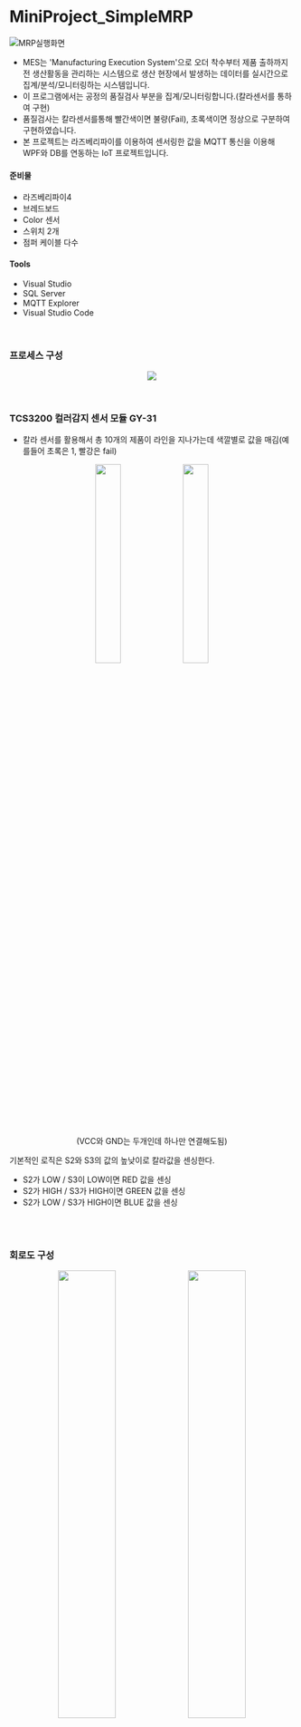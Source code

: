 # MiniProject_SimpleMRP
![MRP실행화면](https://github.com/SeoDongWoo1216/MiniProject_SimpleMRP/blob/main/Image/ProcessView_%EC%8B%A4%ED%96%89%ED%99%94%EB%A9%B4.gif)
- MES는 'Manufacturing Execution System'으로 오더 착수부터 제품 출하까지 전 생산활동을 관리하는 시스템으로 생산 현장에서 발생하는 데이터를 실시간으로 집계/분석/모니터링하는 시스템입니다.
- 이 프로그램에서는 공정의 품질검사 부분을 집계/모니터링합니다.(칼라센서를 통하여 구현)
- 품질검사는 칼라센서를통해 빨간색이면 불량(Fail), 초록색이면 정상으로 구분하여 구현하였습니다.
- 본 프로젝트는 라즈베리파이를 이용하여 센서링한 값을 MQTT 통신을 이용해 WPF와 DB를 연동하는 IoT 프로젝트입니다.


#### 준비물
- 라즈베리파이4
- 브레드보드
- Color 센서
- 스위치 2개
- 점퍼 케이블 다수

#### Tools
- Visual Studio
- SQL Server
- MQTT Explorer
- Visual Studio Code

<br>

### 프로세스 구성 
<p align = "center" >
  <img src = "https://github.com/SeoDongWoo1216/MiniProject_SimpleMRP/blob/main/Image/MRP%ED%94%84%EB%A1%9C%EC%A0%9D%ED%8A%B8%EB%AA%A9%ED%91%9C01.png"  >
</p>

<br>

### TCS3200 컬러감지 센서 모듈 GY-31
- 칼라 센서를 활용해서 총 10개의 제품이 라인을 지나가는데 색깔별로 값을 매김(예를들어 초록은 1, 빨강은 fail)
<p align = "center" >
  <img src = "https://github.com/SeoDongWoo1216/MiniProject_SimpleMRP/blob/main/Image/Colorsenser01.jpg" width="30%" height="30%" >
  <img src = "https://github.com/SeoDongWoo1216/MiniProject_SimpleMRP/blob/main/Image/Colorsenser02.png" width="30%" height="30%" >
</p>

<p align = "center" >
(VCC와 GND는 두개인데 하나만 연결해도됨)
</p>

기본적인 로직은 S2와 S3의 값의 높낮이로 칼라값을 센싱한다.
- S2가 LOW / S3이 LOW이면 RED 값을 센싱
- S2가 HIGH / S3가 HIGH이면 GREEN 값을 센싱
- S2가 LOW / S3가 HIGH이면 BLUE 값을 센싱

<br><br>

### 회로도 구성
<p align = "center" >
  <img src = "https://github.com/SeoDongWoo1216/MiniProject_SimpleMRP/blob/main/Image/%ED%9A%8C%EB%A1%9C%EB%8F%8401.png" width="45%" height="45%" >
  <img src = "https://github.com/SeoDongWoo1216/MiniProject_SimpleMRP/blob/main/Image/%ED%9A%8C%EB%A1%9C%EB%8F%8402.png" width="45%" height="45%" >
</p>


<p align = "center" >
  <img src = "https://github.com/SeoDongWoo1216/MiniProject_SimpleMRP/blob/main/Image/%ED%9A%8C%EB%A1%9C%EB%8F%8403.jpg" width="50%" height="50%" >
</p>


1. TCS3200의 VCC 하나의 Pin에 Pi 브레드보드 (+)에 연결
2. S1을 브레드보드 (+)와 연결
3. S0를 브레드보드 (-)와 연결
4. LED를 브레드보드 (+)와 연결
5. GND를 브레드보드 (-)에 연결
6. 스위치 한쪽 단자는 브레드보드의 +, 나머지 단자는 Pi의 VCC와 연결
7. 3, 5의 연결했던 -부분에 Pi의 GND를 연결<br>
---------------------- 이때 스위치를 눌렀을때 불이 들어와야한다. ------------------------- <br>
(칼라센서 위쪽(브레드보드에 안꼽은) 부분)
8. S3을 Pi의 GPIO24에 연결
9. S2을 Pi의GPIO23에 연결
10. OUT을 Pi의 GPIO25에 연결

<br>

### 칼라센서 실행 코드
```python
# machine01.py  소스코드
## 라이브러리 추가
import time
import datetime as dt
from typing import OrderedDict
import RPi.GPIO as GPIO
import paho.mqtt.client as mqtt
import json

s2 = 23 # Raspberry pi PIN 23
s3 = 24 # Raspberry pi PIN 24
out = 25 # Raspberry pi PIN 25
NUM_CYCLES = 10

dev_id = 'MACHINE01'
broker_address = '210.119.12.87'       # 브로커 주소 : 본인 컴퓨터의 IP
pub_topic = 'factory1/machine1/data/'  # 토픽

# Mosquito를 활용하여 MQTT방식으로 json 형태의 데이터를 전달
def send_data(param, red, green, blue):  # 누를때마다 데이터를 넘겨줌
    message = ''
    if param == 'GREEN':  # 녹색이면 OK
        message = 'OK'
    elif param == 'RED':  # 빨강이면 FAIL
        message = 'FAIL'
    elif param == 'CONN':
        message = 'CONNECTED'
    else:
        message = 'ERROR'

    # 날짜를 저장하면서 strftime으로 우리가 원하는 날짜로 표현해줌(년, 월, 일, 시, 분, 초, ms)
    currtime = dt.datetime.now().strftime('%Y-%m-%d %H:%M:%S.%f')  

    #json data generate
    raw_data = OrderedDict()
    raw_data['DEV_ID'] = dev_id 
    raw_data['PRC_TIME'] = currtime  # 시간에 지남에따라 데이터가 바뀜
    raw_data['PRC_MSG'] = message    # 조건문에 의해 반복적으로 데이터 바뀜
    raw_data['PARAM'] = param 
    raw_data['RED'] = red 
    raw_data['GREEN'] = green 
    raw_data['BLUE'] = blue 

    # publish 데이터 변환
    pub_data = json.dumps(raw_data, ensure_ascii = False, indent = '\t')  # json으로 반환
    print(pub_data)

    # mqtt_publish
    client2.publish(pub_topic, pub_data)  # 퍼블리쉬 함수에는 토픽을 보냄



def read_value(a2, a3):  # 값 2개를 받아서 처리할 함수(Low, High 값을 받음)
    GPIO.output(s2, a2)
    GPIO.output(s3, a3)
    # 센서 조정시간 설정

    time.sleep(0.3)

    start = time.time()  # 현재 시간
    for impule_count in range(NUM_CYCLES):
        GPIO.wait_for_edge(out, GPIO.FALLING)

    end = (time.time() - start)
    return NUM_CYCLES / end  # 색상결과 리턴


## GPIO 설정
def setup():
    GPIO.setmode(GPIO.BCM)
    GPIO.setup(s2, GPIO.OUT)  # 신호를 보내주므로 out
    GPIO.setup(s3, GPIO.OUT)
    GPIO.setup(out, GPIO.IN, pull_up_down = GPIO.PUD_UP)  # 센서결과 받기
    
## 반복하면서 일처리
def loop():  
    result = ''

    while True:
        red = read_value(GPIO.LOW, GPIO.LOW) # s2 LOW, s3 LOW
        time.sleep(0.1)  # 0.1초 딜레이
        green = read_value(GPIO.HIGH, GPIO.HIGH) # s2 HIHG, s3 HIHG
        time.sleep(0.1)
        blue = read_value(GPIO.LOW, GPIO.HIGH)
        
        print('red = {0}, green = {1}, blue = {2}'.format(red, green, blue))
        if(red < 50): continue  # 센서가 빨간색을 잘 못알아먹어서 코드로 오류 제어
        #if(red > 2000 or green > 2000 or  blue > 2000): continue

        if (red > green) and (red > blue):
            result = 'RED'
            send_data(result, red, green, blue)
        elif(green > red) and (green > blue):
            result = 'GREEN'
            send_data(result, red, green, blue)
        else:
            result = 'ERROR'

        
        time.sleep(1)

# MQTT 초기화
client2 = mqtt.Client(dev_id)   # 그냥 client는 import를 추가하는 등의 얽혀있는게 많아서 client2로 선언
client2.connect(broker_address) # 브로커가 서버를 접속할 수 있게 해줌
print('MQTT Client connected')  # 접속이 잘 됬는지 확인용 print를 콘솔에 출력

if __name__ == '__main__':      # 우리가 아는 메인함수
    setup()
    send_data('CONN', None, None, None)   # 접속 시작 이후에 MQTT에 접속 성공 메세지 전달
    # None은 NULL과 같음

    try:
        loop()
    except KeyboardInterrupt:   # 오류발생하면 잡히는 catch문과 같음
        GPIO.cleanup()
```

<br>

- 위의 이미지처럼 회로를 구성하고, 라즈베리파이에 위의 코드를 실행해줍니다. <br>
- 이때 스위치를 누르면 칼라센서에있는 LED가 켜지면서 센서가 작동되는데, 이때 빨간색이나 초록색 물체를 갖다댄 상태로 켜주면 센서가 감지됩니다.

<p align = "center">
  <img src = "https://github.com/SeoDongWoo1216/MiniProject_SimpleMRP/blob/main/Image/%EC%84%BC%EC%84%9C%EC%9E%91%EB%8F%99.gif">
</p>

<p align = "center">
  (스위치를 눌렀을때 센서 작동)
</p>

<p align = "center">
  <img src = "https://github.com/SeoDongWoo1216/MiniProject_SimpleMRP/blob/main/Image/machine01%EC%8B%A4%ED%96%89%ED%99%94%EB%A9%B4.png">
</p>

<br>

<p align = "center">
machine01.py 실행화면 <br>
(물체의 색깔에따라 red, green, blue의 값이 확 뛰는 것을 확인할 수 있다)
</p>
<br>

### DB 물리 설계
<p align = "center" >
 <img src = "https://github.com/SeoDongWoo1216/MiniProject_SimpleMRP/blob/main/Query/DB_Diagram.PNG">
</p>


## UI 구성(WPF, Winforms)

[Winforms 소스코드 분석](https://github.com/SeoDongWoo1216/MiniProject_SimpleMRP/tree/main/DeviceSubApp)

<p align = "center" >
  <img src = "https://github.com/SeoDongWoo1216/MiniProject_SimpleMRP/blob/main/Image/DeviceSub%EC%8B%A4%ED%96%89%ED%99%94%EB%A9%B4.gif" width="80%" height="80%" >
</p>

<p align = "center" >
DeviceSubApp 실행화면
</p>

<br>

[WPF 소스코드 분석](https://github.com/SeoDongWoo1216/MiniProject_SimpleMRP/tree/main/MRPApp)

<p align = "center" >
  <img src = "https://github.com/SeoDongWoo1216/MiniProject_SimpleMRP/blob/main/Image/MRP_UI_%EC%8B%A4%ED%96%89%ED%99%94%EB%A9%B4.gif" >
</p>

<p align = "center" >
MRPApp 실행화면
</p>

<br>


### 다음은


<br>

## 뭐 추가할까

<br>
